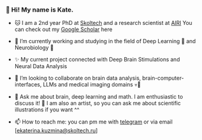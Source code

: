 ### 👀 Hi! My name is Kate. 

- 🐱 I am a 2nd year PhD at [Skoltech](https://skoltech.ru/) and a research scientist at [AIRI](https://airi.net/)
     You can check out my [Google Scholar](https://scholar.google.com/citations?user=pXx97XgAAAAJ&hl=ru) here
- 🌱 I’m currently working and studying in the field of Deep Learning 🤿 and Neurobiology 🧠
- ✨ My current project connected with Deep Brain Stimulations and Neural Data Analysis
- 🌝 I’m looking to collaborate on brain data analysis, brain-computer-interfaces, LLMs and medical imaging domains 💀🦴
- 💬 Ask me about brain, deep learning and math. I am enthusiastic to discuss it! 
  🎨 I am also an artist, so you can ask me about scientific illustrations if you want ^^

  
- 📫 How to reach me: you can pm me with [telegram](https://t.me/NevermindOnArt) or via email [ekaterina.kuzmina@skoltech.ru]

